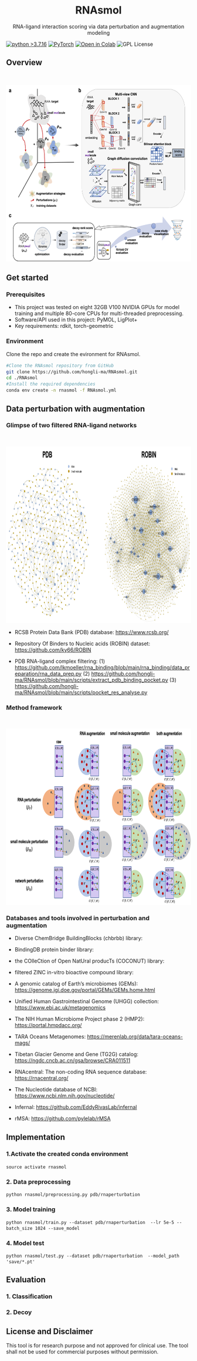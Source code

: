 


<h1 align="center">RNAsmol</h1>
  <p align="center">
    RNA-ligand interaction scoring via data perturbation and augmentation modeling
  </p>
</p>


[![python
\>3.7.16](https://img.shields.io/badge/python-3.7.16-brightgreen)](https://www.python.org/) [![PyTorch](https://img.shields.io/badge/PyTorch-1.7.1-red)](https://pytorch.org/) [![Open in Colab](https://img.shields.io/badge/Open%20in-Colab-ffeb3b?logo=googlecolab&logoColor=black)](https://colab.research.google.com/drive/1c-xyz...) ![GPL License](https://img.shields.io/badge/License-GPL_3.0-blue.svg)


## Overview

<br />
<p align="center">
  <a href="https://github.com/hongli-ma/RNAsmol">
    <img src="_plot/overview.png" alt="overview" width="624" height="480">
  </a>

## Get started

### Prerequisites

* This project was tested on eight 32GB V100 NVIDIA GPUs for model training and multiple 80-core CPUs for multi-threaded preprocessing.
* Software/API used in this project: PyMOL, LigPlot+
* Key requirements: rdkit, torch-geometric

### Environment

Clone the repo and create the evironment for RNAsmol.

``` bash
#Clone the RNAsmol repository from GitHub
git clone https://github.com/hongli-ma/RNAsmol.git
cd ./RNAsmol
#Install the required dependencies
conda env create -n rnasmol -f RNAsmol.yml
```

## Data perturbation with augmentation

### Glimpse of two filtered RNA-ligand networks

<br />
<p align="center">
  <a href="https://github.com/hongli-ma/RNAsmol">
    <img src="_plot/filtered_network.jpeg" alt="network" width="1000" height="480">
  </a>

* RCSB Protein Data Bank (PDB) database: https://www.rcsb.org/
* Repository Of Binders to Nucleic acids (ROBIN) dataset: https://github.com/ky66/ROBIN
  
* PDB RNA-ligand complex filtering:
  (1) https://github.com/lkmoeller/rna_binding/blob/main/rna_binding/data_preparation/rna_data_prep.py
  (2) https://github.com/hongli-ma/RNAsmol/blob/main/scripts/extract_pdb_binding_pocket.py
  (3) https://github.com/hongli-ma/RNAsmol/blob/main/scripts/pocket_res_analyse.py

### Method framework

<br />
<p align="center">
  <a href="https://github.com/hongli-ma/RNAsmol">
    <img src="_plot/method_framework.png" alt="method" width="858" height="480">
  </a>

### Databases and tools involved in perturbation and augmentation

* Diverse ChemBridge BuildingBlocks (chbrbb) library:  
* BindingDB protein binder library:
* the COlleCtion of Open NatUral producTs (COCONUT) library:
* filtered ZINC in-vitro bioactive compound library: 

* A genomic catalog of Earth’s microbiomes (GEMs): https://genome.jgi.doe.gov/portal/GEMs/GEMs.home.html
* Unified Human Gastrointestinal Genome (UHGG) collection: https://www.ebi.ac.uk/metagenomics
* The NIH Human Microbiome Project phase 2 (HMP2): https://portal.hmpdacc.org/ 
* TARA Oceans Metagenomes: https://merenlab.org/data/tara-oceans-mags/
* Tibetan Glacier Genome and Gene (TG2G) catalog: https://ngdc.cncb.ac.cn/gsa/browse/CRA011511
* RNAcentral: The non-coding RNA sequence database: https://rnacentral.org/
* The Nucleotide database of NCBI: https://www.ncbi.nlm.nih.gov/nucleotide/

* Infernal: https://github.com/EddyRivasLab/infernal 
* rMSA: https://github.com/pylelab/rMSA



## Implementation

### 1.Activate the created conda environment

`source activate rnasmol`

### 2. Data preprocessing

```         
python rnasmol/preprocessing.py pdb/rnaperturbation  
```

### 3. Model training

```         
python rnasmol/train.py --dataset pdb/rnaperturbation  --lr 5e-5 --batch_size 1024 --save_model
```

### 4. Model test

``` text
python rnasmol/test.py --dataset pdb/rnaperturbation  --model_path 'save/*.pt'
```

## Evaluation

### 1. Classification

### 2. Decoy


## License and Disclaimer

This tool is for research purpose and not approved for clinical use. The tool shall not be used for commercial purposes without permission.
